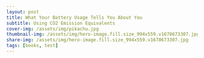 ```yaml
---
layout: post
title: What Your Battery Usage Tells You About You
subtitle: Using CO2 Emission Equivalents
cover-img: /assets/img/pikachu.jpg
thumbnail-img: /assets/img/hero-image.fill.size_994x559.v1678673307.jpg
share-img: /assets/img/hero-image.fill.size_994x559.v1678673307.jpg
tags: [books, test]
---
```

